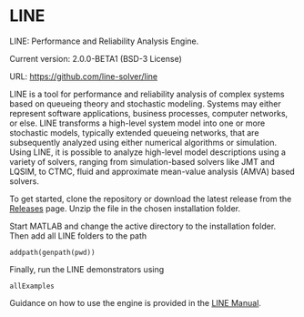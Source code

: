 # LINE
LINE: Performance and Reliability Analysis Engine.

Current version: 2.0.0-BETA1 (BSD-3 License)

URL: https://github.com/line-solver/line

LINE is a tool for performance and reliability analysis of complex systems based on queueing theory and stochastic modeling. Systems may either represent software applications, business processes, computer networks, or else. LINE transforms a high-level system model into one or more stochastic models, typically extended queueing networks, that are subsequently analyzed using either numerical algorithms or simulation. Using LINE, it is possible to analyze high-level model descriptions using a variety of solvers, ranging from simulation-based solvers like JMT and LQSIM, to CTMC, fluid and approximate mean-value analysis (AMVA) based solvers.

To get started, clone the repository or download the latest release from the [Releases](https://github.com/line-solver/line/releases) page. Unzip the file in the chosen installation folder.

Start MATLAB and change the active directory to the installation folder. Then add all LINE folders to the path
```
addpath(genpath(pwd))
```
Finally, run the LINE demonstrators using
```
allExamples
```
Guidance on how to use the engine is provided in the [LINE Manual](https://github.com/line-solver/line/raw/master/doc/LINE.pdf).
